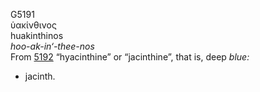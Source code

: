 G5191  
ὑακίνθινος  
huakinthinos  
*hoo-ak-in‘-thee-nos*  
From [5192](g5192) “hyacinthine” or “jacinthine”, that is, deep *blue:*
- jacinth.  

